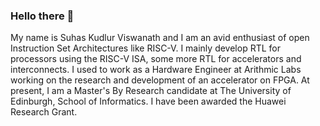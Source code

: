 ### Hello there 👋

My name is Suhas Kudlur Viswanath and I am an avid enthusiast of open Instruction Set Architectures like RISC-V. I mainly develop RTL for processors using the RISC-V ISA, some more RTL for accelerators and interconnects. I used to work as a Hardware Engineer at Arithmic Labs working on the research and development of an accelerator on FPGA. At present, I am a Master's By Research candidate at The University of Edinburgh, School of Informatics. I have been awarded the Huawei Research Grant.
